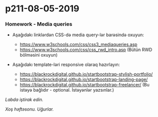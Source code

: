 # p211-08-05-2019

### Homework - Media queries
- Aşağıdakı linklərdən CSS-də media query-lər barəsində oxuyun:
  - https://www.w3schools.com/css/css3_mediaqueries.asp
  - https://www.w3schools.com/css/css_rwd_intro.asp (Bütün RWD bölməsini oxuyun)
  
- Aşağıdakı template-ləri responsive olaraq hazırlayın:
  - https://blackrockdigital.github.io/startbootstrap-stylish-portfolio/
  - https://blackrockdigital.github.io/startbootstrap-landing-page/
  - https://blackrockdigital.github.io/startbootstrap-freelancer/ (Bu istəyə bağlıdır - optional. İstəyənlər yazsınlar.)

*Labda iştirak edin.*

*Xoş həftəsonu. Uğurlar.*
